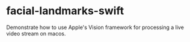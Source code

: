# facial-landmarks-swift
Demonstrate how to use Apple's Vision framework for processing a live video stream on macos.
